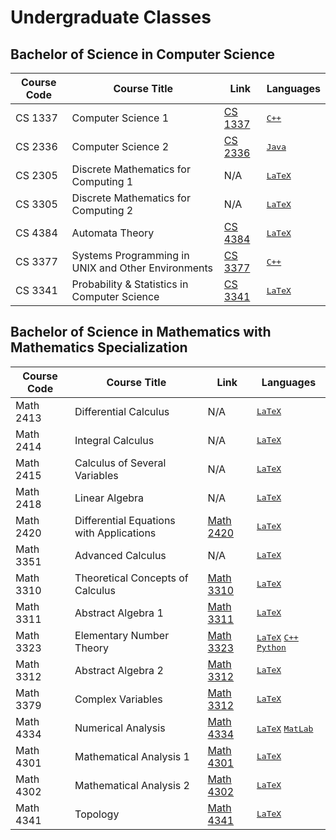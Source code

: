 # Undergraduate Classes

## Bachelor of Science in Computer Science 
| Course Code | Course Title | Link | Languages |
| ----------- | ------------ | ---- | -------- |
| CS 1337 | Computer Science 1 | [CS 1337](https://github.com/hunterjmatthews/Undergraduate-Classes/tree/main/Computer%20Science%201) | <kbd>[C++]() |
| CS 2336 | Computer Science 2 | [CS 2336](https://github.com/hunterjmatthews/Undergraduate-Classes/tree/main/Computer%20Science%202) | <kbd>[Java]()</kbd> |
| CS 2305 | Discrete Mathematics for Computing 1 | N/A | <kbd>[LaTeX]()</kbd> |
| CS 3305 | Discrete Mathematics for Computing 2 | N/A | <kbd>[LaTeX]()</kbd> | 
| CS 4384 | Automata Theory | [CS 4384](https://github.com/hunterjmatthews/Undergraduate-Classes/tree/main/Automata%20Theory) | <kbd>[LaTeX]()</kbd> |
| CS 3377 | Systems Programming in UNIX and Other Environments | [CS 3377](https://github.com/hunterjmatthews/Undergraduate-Classes/tree/main/Systems%20Programming%20in%20UNIX%20and%20Other%20Environments) | <kbd>[C++]()</kbd> |
| CS 3341 | Probability & Statistics in Computer Science | [CS 3341](https://github.com/hunterjmatthews/Undergraduate-Classes/tree/main/Probability%20and%20Statistics%20in%20Computer%20Science%20and%20Software%20Engineering) | <kbd>[LaTeX]()</kbd> |

## Bachelor of Science in Mathematics with Mathematics Specialization
| Course Code | Course Title | Link | Languages |
| ----------- | ------------ | ---- | -------- |
| Math 2413 | Differential Calculus | N/A | <kbd>[LaTeX]()</kbd> |
| Math 2414 | Integral Calculus | N/A | <kbd>[LaTeX]()</kbd> |
| Math 2415 | Calculus of Several Variables | N/A | <kbd>[LaTeX]()</kbd> |
| Math 2418 | Linear Algebra | N/A | <kbd>[LaTeX]() |
| Math 2420 | Differential Equations with Applications | [Math 2420]() | <kbd>[LaTeX]()</kbd> |
| Math 3351 | Advanced Calculus | N/A | <kbd>[LaTeX]()</kbd> |
| Math 3310 | Theoretical Concepts of Calculus | [Math 3310](https://github.com/hunterjmatthews/Undergraduate-Classes/tree/main/Theoretical%20Concepts%20of%20Calculus) | <kbd>[LaTeX]()</kbd> |
| Math 3311 | Abstract Algebra 1 | [Math 3311](https://github.com/hunterjmatthews/Undergraduate-Classes/tree/main/Abstract%20Algebra%201) | <kbd>[LaTeX]()</kbd> |
| Math 3323 | Elementary Number Theory | [Math 3323](https://github.com/hunterjmatthews/Undergraduate-Classes/tree/main/Elementary%20Number%20Theory) | <kbd>[LaTeX]()</kbd> <kbd>[C++]()</kbd> <kbd>[Python]()</kbd> |
| Math 3312 | Abstract Algebra 2 | [Math 3312]() | <kbd>[LaTeX]()</kbd> |
| Math 3379 | Complex Variables | [Math 3312]() | <kbd>[LaTeX]()</kbd> |
| Math 4334 | Numerical Analysis | [Math 4334](https://github.com/hunterjmatthews/Undergraduate-Classes/tree/main/Numerical%20Analysis) | <kbd>[LaTeX]()</kbd> <kbd>[MatLab]()</kbd> |
| Math 4301 | Mathematical Analysis 1 | [Math 4301](https://github.com/hunterjmatthews/Undergraduate-Classes/tree/main/Mathematical%20Analysis%20I) | <kbd>[LaTeX]()</kbd> |
| Math 4302 | Mathematical Analysis 2 | [Math 4302]() | <kbd>[LaTeX]()</kbd> |
| Math 4341 | Topology | [Math 4341]() | <kbd>[LaTeX]()</kbd> |
